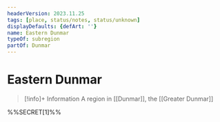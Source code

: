 ```yaml
---
headerVersion: 2023.11.25
tags: [place, status/notes, status/unknown]
displayDefaults: {defArt: ''}
name: Eastern Dunmar
typeOf: subregion
partOf: Dunmar
---
```

# Eastern Dunmar
>[!info]+ Information
> A region in [[Dunmar]], the [[Greater Dunmar]]


%%SECRET[1]%%